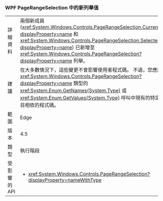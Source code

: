 ### <a name="new-enum-values-in-wpfs-pagerangeselection"></a>WPF PageRangeSelection 中的新列舉值

|   |   |
|---|---|
|詳細資料|兩個新成員 (<xref:System.Windows.Controls.PageRangeSelection.CurrentPage?displayProperty=name> 和 <xref:System.Windows.Controls.PageRangeSelection.SelectedPages?displayProperty=name>) 已新增至 <xref:System.Windows.Controls.PageRangeSelection?displayProperty=name> 列舉。|
|建議|在大多數情況下，這些變更不會影響使用者程式碼。 不過，您應該修改與 <xref:System.Windows.Controls.PageRangeSelection?displayProperty=name> 類型的 <xref:System.Enum.GetNames(System.Type)> 或 <xref:System.Enum.GetValues(System.Type)> 呼叫中現有的特定項目數目相依的程式碼。|
|範圍|Edge|
|版本|4.5|
|類型|執行階段|
|受影響的 API|<ul><li><xref:System.Windows.Controls.PageRangeSelection?displayProperty=nameWithType></li></ul>|

